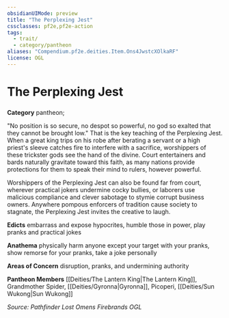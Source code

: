 ```yaml
---
obsidianUIMode: preview
title: "The Perplexing Jest"
cssclasses: pf2e,pf2e-action
tags:
  - trait/
  - category/pantheon
aliases: "Compendium.pf2e.deities.Item.Ons4JwstcXOlkaRF"
license: OGL
---
```

# The Perplexing Jest

### 

**Category** pantheon; 




"No position is so secure, no despot so powerful, no god so exalted that they cannot be brought low." That is the key teaching of the Perplexing Jest. When a great king trips on his robe after berating a servant or a high priest's sleeve catches fire to interfere with a sacrifice, worshippers of these trickster gods see the hand of the divine. Court entertainers and bards naturally gravitate toward this faith, as many nations provide protections for them to speak their mind to rulers, however powerful.

Worshippers of the Perplexing Jest can also be found far from court, wherever practical jokers undermine cocky bullies, or laborers use malicious compliance and clever sabotage to stymie corrupt business owners. Anywhere pompous enforcers of tradition cause society to stagnate, the Perplexing Jest invites the creative to laugh.

**Edicts** embarrass and expose hypocrites, humble those in power, play pranks and practical jokes

**Anathema** physically harm anyone except your target with your pranks, show remorse for your pranks, take a joke personally

**Areas of Concern** disruption, pranks, and undermining authority

**Pantheon Members** [[Deities/The Lantern King|The Lantern King]], Grandmother Spider, [[Deities/Gyronna|Gyronna]], Picoperi, [[Deities/Sun Wukong|Sun Wukong]]

*Source: Pathfinder Lost Omens Firebrands*
*OGL*